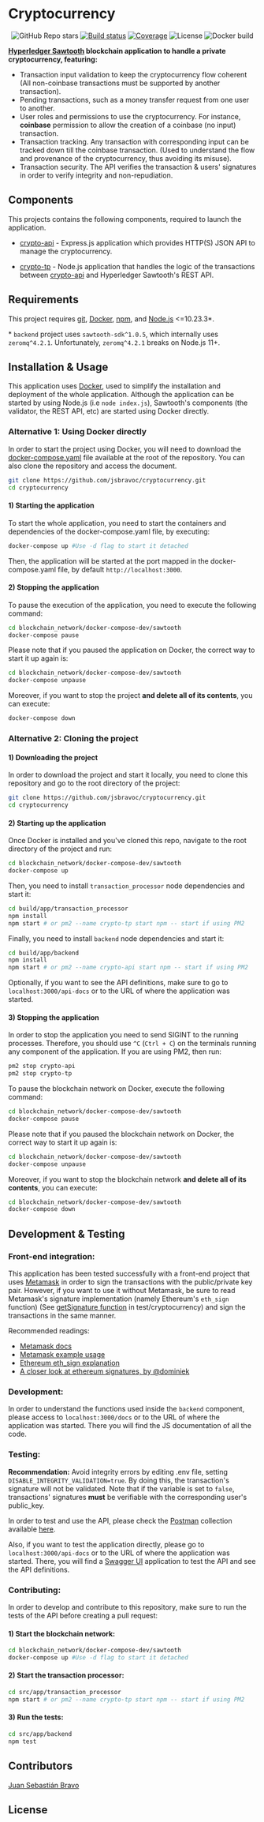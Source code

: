 # Cryptocurrency

<div align="center">

![GitHub Repo stars](https://img.shields.io/github/stars/jsbravoc/cryptocurrency)
[![Build status](https://img.shields.io/circleci/build/github/jsbravoc/cryptocurrency?token=7ee902fdd4d28a5e30e21266f2101d7f11a0e0bb)](https://github.com/jsbravoc/cryptocurrency/releases/)
[![Coverage](https://codecov.io/gh/jsbravoc/cryptocurrency/branch/main/graph/badge.svg?token=V0OVR0D64N)](https://codecov.io/gh/jsbravoc/cryptocurrency)
![License](https://img.shields.io/github/license/jsbravoc/cryptocurrency)
![Docker build](https://img.shields.io/docker/v/jsbravoc/crypto-api/latest)


</div>

**[Hyperledger Sawtooth](https://www.hyperledger.org/use/sawtooth) blockchain application to handle a private cryptocurrency, featuring:**

- Transaction input validation to keep the cryptocurrency flow coherent (All non-coinbase transactions must be supported by another transaction).
- Pending transactions, such as a money transfer request from one user to another.
- User roles and permissions to use the cryptocurrency. For instance, **coinbase** permission to allow the creation of a coinbase (no input) transaction.
- Transaction tracking. Any transaction with corresponding input can be tracked down till the coinbase transaction. (Used to understand the flow and provenance of the cryptocurrency, thus avoiding its misuse).
- Transaction security. The API verifies the transaction & users' signatures in order to verify integrity and non-repudiation. 


## Components

This projects contains the following components, required to launch the application.

- [crypto-api](https://github.com/jsbravoc/cryptocurrency/tree/main/build/app/backend) - Express.js application which provides HTTP(S) JSON API to manage the cryptocurrency.

- [crypto-tp](https://github.com/jsbravoc/cryptocurrency/tree/main/build/app/transaction_processor) - Node.js application that handles the logic of the transactions between [crypto-api](https://github.com/jsbravoc/cryptocurrency/tree/main/build/app/backend) and Hyperledger Sawtooth's REST API.

## Requirements

This project requires [git](https://www.git-scm.com), [Docker](https://www.docker.com/why-docker), [npm](https://www.npmjs.com/get-npm), and [Node.js](https://nodejs.org/en/) <=10.23.3*. 

\* `backend` project uses `sawtooth-sdk^1.0.5`, which internally uses `zeromq^4.2.1`. Unfortunately, `zeromq^4.2.1` breaks on Node.js 11+.


## Installation & Usage

This application uses [Docker](https://www.docker.com/why-docker), used to simplify the installation and deployment of the whole application. Although the application can be started by using Node.js (i.e `node index.js`), Sawtooth's components (the validator, the REST API, etc) are started using Docker directly.

### Alternative 1: Using Docker directly

In order to start the project using Docker, you will need to download the [docker-compose.yaml](https://raw.githubusercontent.com/jsbravoc/cryptocurrency/main/docker-compose.yaml) file available at the root of the repository. You can also clone the repository and access the document. 

```sh
git clone https://github.com/jsbravoc/cryptocurrency.git
cd cryptocurrency
```
#### 1) Starting the application

To start the whole application, you need to start the containers and dependencies of the docker-compose.yaml file, by executing:

```sh
docker-compose up #Use -d flag to start it detached
```
Then, the application will be started at the port mapped in the docker-compose.yaml file, by default `http://localhost:3000`.

#### 2) Stopping the application

To pause the execution of the application, you need to execute the following command:
```sh
cd blockchain_network/docker-compose-dev/sawtooth
docker-compose pause
```

Please note that if you paused the application on Docker, the correct way to start it up again is:
```sh
cd blockchain_network/docker-compose-dev/sawtooth
docker-compose unpause
```

Moreover, if you want to stop the project **and delete all of its contents**, you can execute:
```sh
docker-compose down
```

### Alternative 2: Cloning the project
#### 1) Downloading the project

In order to download the project and start it locally, you need to clone this repository and go to the root directory of the project:

```sh
git clone https://github.com/jsbravoc/cryptocurrency.git
cd cryptocurrency
```

#### 2) Starting up the application

Once Docker is installed and you've cloned this repo, navigate to the root directory of the project and run:

```sh
cd blockchain_network/docker-compose-dev/sawtooth
docker-compose up
```

Then, you need to install `transaction_processor` node dependencies and start it: 

```sh
cd build/app/transaction_processor
npm install
npm start # or pm2 --name crypto-tp start npm -- start if using PM2
```

Finally, you need to install `backend` node dependencies and start it: 

```sh
cd build/app/backend
npm install
npm start # or pm2 --name crypto-api start npm -- start if using PM2
```

Optionally, if you want to see the API definitions, make sure to go to `localhost:3000/api-docs` or to the URL of where the application was started.


#### 3) Stopping the application

In order to stop the application you need to send SIGINT to the running processes. Therefore, you should use `^C` (`Ctrl + C`) on the terminals running any component of the application. If you are using PM2, then run:
```sh
pm2 stop crypto-api
pm2 stop crypto-tp
```
To pause the blockchain network on Docker, execute the following command:
```sh
cd blockchain_network/docker-compose-dev/sawtooth
docker-compose pause
```

Please note that if you paused the blockchain network on Docker, the correct way to start it up again is:
```sh
cd blockchain_network/docker-compose-dev/sawtooth
docker-compose unpause
```

Moreover, if you want to stop the blockchain network **and delete all of its contents**, you can execute:
```sh
cd blockchain_network/docker-compose-dev/sawtooth
docker-compose down
```

## Development & Testing

### Front-end integration:

This application has been tested successfully with a front-end project that uses [Metamask](https://metamask.io/) in order to sign the transactions with the public/private key pair. However, if you want to use it without Metamask, be sure to read Metamask's signature implementation (namely Ethereum's `eth_sign` function) (See [getSignature function](https://github.com/jsbravoc/cryptocurrency/blob/main/src/app/backend/test/cryptocurrency.js#L77) in test/cryptocurrency) and sign the transactions in the same manner.

Recommended readings:
* [Metamask docs](https://docs.metamask.io/guide/signing-data.html#a-brief-history)
* [Metamask example usage](https://github.com/danfinlay/js-eth-personal-sign-examples)
* [Ethereum eth_sign explanation](https://eth.wiki/json-rpc/API) 
* [A closer look at ethereum signatures, by @dominiek](https://hackernoon.com/a-closer-look-at-ethereum-signatures-5784c14abecc)

### Development:

In order to understand the functions used inside the `backend` component, please access to `localhost:3000/docs` or to the URL of where the application was started. There you will find the JS documentation of all the code. 


### Testing:

**Recommendation:** Avoid integrity errors by editing .env file, setting `DISABLE_INTEGRITY_VALIDATION=true`. By doing this, the transaction's signature will not be validated. Note that if the variable is set to `false`, transactions' signatures **must** be verifiable with the corresponding user's public_key.

In order to test and use the API, please check the [Postman](https://www.postman.com/) collection available [here](https://github.com/jsbravoc/cryptocurrency/tree/main/build/app/backend).

Also, if you want to test the application directly, please go to `localhost:3000/api-docs` or to the URL of where the application was started. There, you will find a [Swagger UI](https://swagger.io/tools/swagger-ui/) application to test the API and see the API definitions.


### Contributing:

In order to develop and contribute to this repository, make sure to run the tests of the API before creating a pull request:
#### 1) Start the blockchain network:

```sh
cd blockchain_network/docker-compose-dev/sawtooth
docker-compose up #Use -d flag to start it detached
```

#### 2) Start the transaction processor:

```sh
cd src/app/transaction_processor
npm start # or pm2 --name crypto-tp start npm -- start if using PM2
```
#### 3) Run the tests:


```sh
cd src/app/backend
npm test
```

## Contributors
[Juan Sebastián Bravo](https://github.com/jsbravoc)


## License
